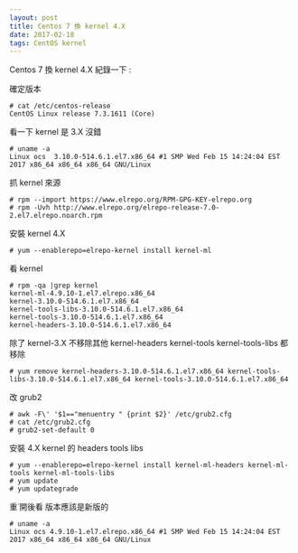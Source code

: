 ```yaml
---
layout: post
title: Centos 7 換 kernel 4.X
date: 2017-02-18
tags: CentOS kernel
---
```

Centos 7 換 kernel 4.X
紀錄一下 :

確定版本

```
# cat /etc/centos-release
CentOS Linux release 7.3.1611 (Core)
```

看一下 kernel 是 3.X 沒錯

```
# uname -a
Linux ocs  3.10.0-514.6.1.el7.x86_64 #1 SMP Wed Feb 15 14:24:04 EST 2017 x86_64 x86_64 x86_64 GNU/Linux
```

抓 kernel 來源

```
# rpm --import https://www.elrepo.org/RPM-GPG-KEY-elrepo.org
# rpm -Uvh http://www.elrepo.org/elrepo-release-7.0-2.el7.elrepo.noarch.rpm
```

安裝 kernel 4.X

```
# yum --enablerepo=elrepo-kernel install kernel-ml
```

看 kernel

```
# rpm -qa |grep kernel
kernel-ml-4.9.10-1.el7.elrepo.x86_64
kernel-3.10.0-514.6.1.el7.x86_64
kernel-tools-libs-3.10.0-514.6.1.el7.x86_64
kernel-tools-3.10.0-514.6.1.el7.x86_64
kernel-headers-3.10.0-514.6.1.el7.x86_64
```

除了 kernel-3.X 不移除其他  kernel-headers kernel-tools kernel-tools-libs 都移除

```
# yum remove kernel-headers-3.10.0-514.6.1.el7.x86_64 kernel-tools-libs-3.10.0-514.6.1.el7.x86_64 kernel-tools-3.10.0-514.6.1.el7.x86_64
```

改 grub2

```
# awk -F\' '$1=="menuentry " {print $2}' /etc/grub2.cfg
# cat /etc/grub2.cfg
# grub2-set-default 0
```

安裝 4.X kernel 的 headers tools libs

```
# yum --enablerepo=elrepo-kernel install kernel-ml-headers kernel-ml-tools kernel-ml-tools-libs
# yum update
# yum updategrade
```

重˙開後看 版本應該是新版的

```
# uname -a
Linux ocs 4.9.10-1.el7.elrepo.x86_64 #1 SMP Wed Feb 15 14:24:04 EST 2017 x86_64 x86_64 x86_64 GNU/Linux
```
